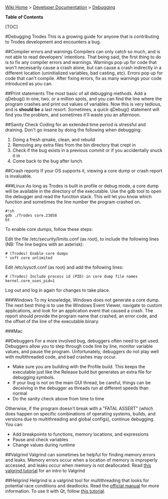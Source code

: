 [Wiki Home](Home) > [Developer Documentation](DevDocumentation) > [Debugging](Debugging)

**Table of Contents**

[TOC]

#Debugging Trodes
This is a growing guide for anyone that is contributing to Trodes development and encounters a bug. 

##Compiler errors and warnings
Compilers can only catch so much, and is not able to read developers' intentions. That being said, the first thing to do is to fix any compiler errors and warnings. Warnings pop up for code that won't necessarily cause a crash alone, but can cause a crash indirectly in a different location (uninitialized variables, bad casting, etc). Errors pop up for code that can't compile. After fixing errors, fix as many warnings your code introduced as you can. 

##Print statements
The most basic of all debugging methods. Add a qDebug() in one, two, or a million spots, and you can find the line where the program crashes and print out values of variables. Now this is very tedious, and is **should be** a last resort. Sometimes, a quick qDebug() statement will find you the problem, and sometimes it'll waste you an afternoon. 

##Sanity Check
Coding for an extended time period is stressful and draining. Don't go insane by doing the following when debugging: 

1. Doing a fresh qmake, clean, and rebuild
2. Removing any extra files from the bin directory that crept in
3. Check if the bug exists in a previous commit or if you accidentally snuck it in
4. Come back to the bug after lunch. 

##Crash reports
If your OS supports it, viewing a core dump or crash report is invaluable. 

###Linux
As long as Trodes is built in profile or debug mode, a core dump will be available in the directory of the executable. Use the gdb tool to open the debugger and read the function stack. This will let you know which function and sometimes the line number the program crashed on. 

```
#!sh
gdb ./Trodes core.23858
bt
```

To enable core dumps, follow these steps: 

Edit the file /etc/security/limits.conf (as root), to include the following lines (NB: The line begins with an asterisk):

```
# (Trodes) Enable core dumps
* soft core unlimited
```
		
Edit /etc/sysctl.conf (as root) and add the following lines:

```
# (Trodes) Include process id (PID) in core dump file names
kernel.core_uses_pid=1
```

Log out and log in again for changes to take place. 

###Windows
To my knowledge, Windows does not generate a core dump. The next best thing is to use the Windows Event Viewer, navigate to custom applications, and look for an application event that caused a crash. The report should provide the program name that crashed, an error code, and the offset of the line of the executable binary. 

###Mac


##Debuggers
For a more involved bug, debuggers often need to get used. Debuggers allow you to step through code line by line, monitor variable values, and pause the program. Unfortunately, debuggers do not play well with multithreaded code, and bad crashes may occur. 

- Make sure you are building with the Profile build. This keeps the executable just like the Release build but generates an extra file for debugging symbols. 
- If your bug is not on the main GUI thread, be careful, things can be deceiving in the debugger as threads run at different speeds than normal
- Do the sanity check above from time to time 

Otherwise, if the program doesn't break with a "FATAL ASSERT" (which does happen on specific combinations of operating systems, builds, and versions due to multithreading and global configs), continue debugging. You can: 

- Add breakpoints to functions, memory locations, and expressions
- Pause and check variables
- Change values during runtime

##Valgrind
Valgrind can sometimes be helpful for finding memory errors and leaks. Memory errors occur when a location of memory is improperly accessed, and leaks occur when memory is not deallocated. Read [this valgrind tutorial](https://web.stanford.edu/class/cs107/guide_valgrind.html) for an intro to Valgrind

##Helgrind
Helgrind is a valgrind tool for multithreading that looks for potential race conditions and deadlocks. Read the [official manual](http://valgrind.org/docs/manual/hg-manual.html) for more information. To use it with Qt, follow [this tutorial](http://www.kdab.com/~dfaure/helgrind.html).